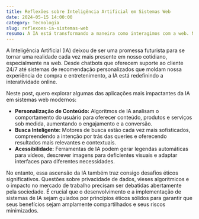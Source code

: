 ```yaml
---
title: Reflexões sobre Inteligência Artificial em Sistemas Web
date: 2024-05-15 14:00:00
category: Tecnologia
slug: reflexoes-ia-sistemas-web
resumo: A IA está transformando a maneira como interagimos com a web. Neste post, exploro algumas aplicações e os desafios éticos envolvidos.
---
```

A Inteligência Artificial (IA) deixou de ser uma promessa futurista para se tornar uma realidade cada vez mais presente em nosso cotidiano, especialmente na web. Desde chatbots que oferecem suporte ao cliente 24/7 até sistemas de recomendação personalizados que moldam nossa experiência de compra e entretenimento, a IA está redefinindo a interatividade online.

Neste post, quero explorar algumas das aplicações mais impactantes da IA em sistemas web modernos:

* **Personalização de Conteúdo:** Algoritmos de IA analisam o comportamento do usuário para oferecer conteúdo, produtos e serviços sob medida, aumentando o engajamento e a conversão.
* **Busca Inteligente:** Motores de busca estão cada vez mais sofisticados, compreendendo a intenção por trás das queries e oferecendo resultados mais relevantes e contextuais.
* **Acessibilidade:** Ferramentas de IA podem gerar legendas automáticas para vídeos, descrever imagens para deficientes visuais e adaptar interfaces para diferentes necessidades.

No entanto, essa ascensão da IA também traz consigo desafios éticos significativos. Questões sobre privacidade de dados, vieses algorítmicos e o impacto no mercado de trabalho precisam ser debatidas abertamente pela sociedade. É crucial que o desenvolvimento e a implementação de sistemas de IA sejam guiados por princípios éticos sólidos para garantir que seus benefícios sejam amplamente compartilhados e seus riscos minimizados.